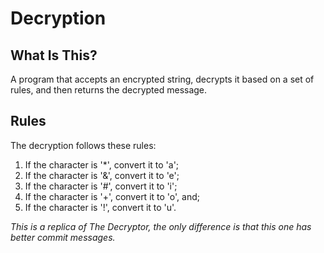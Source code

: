 # Decryption

## What Is This?
A program that accepts an encrypted string, decrypts it based on a set of rules, and then returns the decrypted message.

## Rules
The decryption follows these rules:
1. If the character is '*', convert it to 'a';
2. If the character is '&', convert it to 'e';
3. If the character is '#', convert it to 'i';
4. If the character is '+', convert it to 'o', and;
5. If the character is '!', convert it to 'u'.

*This is a replica of The Decryptor, the only difference is that this one has better commit messages.*